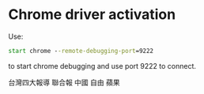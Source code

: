 # Chrome driver activation

Use:

```cmd
start chrome --remote-debugging-port=9222
```

to start chrome debugging and use port 9222 to connect.

台灣四大報導
聯合報
中國
自由
蘋果
